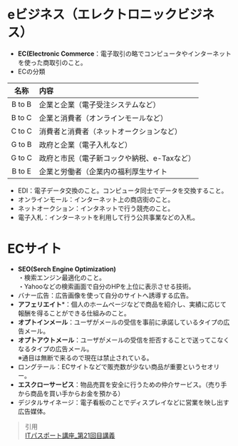 # eビジネス（エレクトロニックビジネス）  
* **EC(Electronic Commerce**：電子取引の略でコンピュータやインターネットを使った商取引のこと。  
* ECの分類 

|名称    |                内容             |  
|:------:|:-------------------------------|    
|B to B |企業と企業（電子受注システムなど）       |  
|B to C |企業と消費者（オンラインモールなど）      |  
|C to C |消費者と消費者（ネットオークションなど）    |  
|G to B |政府と企業（電子入札など）             |     
|G to C |政府と市民（電子新コックや納税、e-Taxなど）|   
|B to E |企業と労働者（企業内の福利厚生サイト     |   

* EDI：電子データ交換のこと。コンピュータ同士でデータを交換すること。  
* オンラインモール：インターネット上の商店街のこと。
* ネットオークション：インタネットで行う競売のこと。
* 電子入札：インターネットを利用して行う公共事業などの入札。

# ECサイト  
* **SEO(Serch Engine Optimization)**  
・検索エンジン最適化のこと。  
・Yahooなどの検索画面で自分のHPを上位に表示させる技術。
* バナー広告：広告画像を使って自分のサイトへ誘導する広告。  
* **アフェリエイト***：個人のホームページなどで商品を紹介し、実績に応じて報酬を得ることができる仕組みのこと。  
* **オプトインメール**：ユーザがメールの受信を事前に承諾しているタイプの広告メール。
* **オプトアウトメール**：ユーザがメールの受信を拒否することで送ってこなくなるタイプの広告メール。  
※通目は無断で来るので現在は禁止されている。  
* ロングテール：ECサイトなどで販売数が少ない商品が重要というセオリー。  
* **エスクローサービス**：物品売買を安全に行うための仲介サービス。（売り手から商品を買い手からお金を預かる）  
* デジタルサイネージ：電子看板のことでディスプレイなどに営業を映し出す広告媒体。  

> 引用  
[ITパスポート講座_第21回目講義](https://www.youtube.com/watch?v=mO2aSQ4gIA0&list=PLC9xywNMIf9jgTizhye6GyPjZcuPZ9ou5&index=22) 
